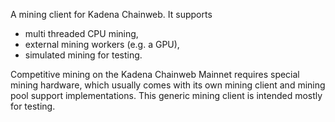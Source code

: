 A mining client for Kadena Chainweb. It supports

* multi threaded CPU mining,
* external mining workers (e.g. a GPU),
* simulated mining for testing.

Competitive mining on the Kadena Chainweb Mainnet requires special mining
hardware, which usually comes with its own mining client and mining pool
support implementations. This generic mining client is intended mostly for
testing.
